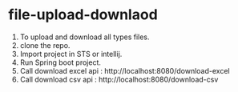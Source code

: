 # file-upload-downlaod
1. To upload and download all types files.
2. clone the repo.
3. Import project in STS or intellij.
4. Run Spring boot project.
5. Call download excel api : http://localhost:8080/download-excel
6. Call download csv api : http://localhost:8080/download-csv
